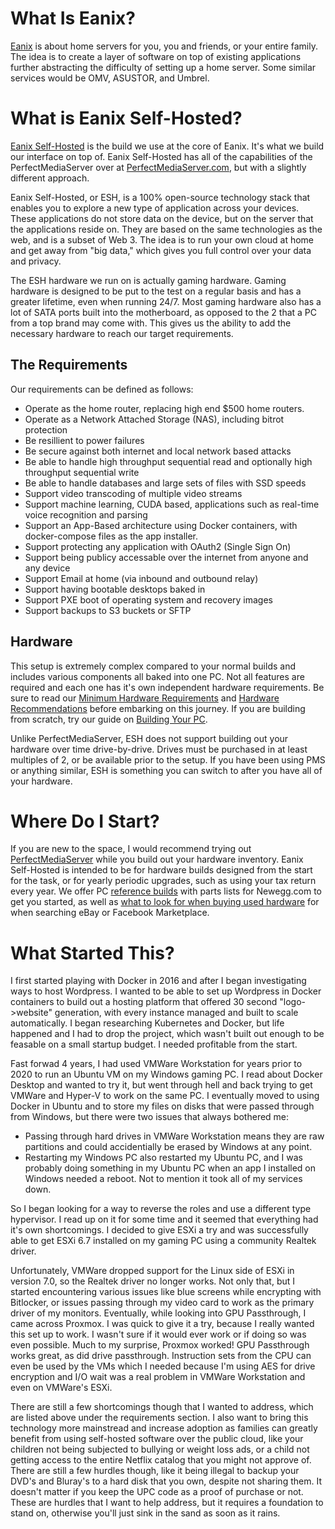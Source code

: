 # What Is Eanix?
[Eanix](https://eanix.net) is about home servers for you, you and friends, or your entire family. The idea is to create a layer of software on top of existing applications further abstracting the difficulty of setting up a home server. Some similar services would be OMV, ASUSTOR, and Umbrel.

# What is Eanix Self-Hosted?
[Eanix Self-Hosted](https://build.eanix.net/) is the build we use at the core of Eanix. It's what we build our interface on top of. Eanix Self-Hosted has all of the capabilities of the PerfectMediaServer over at [PerfectMediaServer.com](https://perfectmediaserver.com/), but with a slightly different approach.

Eanix Self-Hosted, or ESH, is a 100% open-source technology stack that enables you to explore a new type of application across your devices. These applications do not store data on the device, but on the server that the applications reside on. They are based on the same technologies as the web, and is a subset of Web 3. The idea is to run your own cloud at home and get away from "big data," which gives you full control over your data and privacy.

The ESH hardware we run on is actually gaming hardware. Gaming hardware is designed to be put to the test on a regular basis and has a greater lifetime, even when running 24/7. Most gaming hardware also has a lot of SATA ports built into the motherboard, as opposed to the 2 that a PC from a top brand may come with. This gives us the ability to add the necessary hardware to reach our target requirements. 
## The Requirements
Our requirements can be defined as follows:
- Operate as the home router, replacing high end $500 home routers.
- Operate as a Network Attached Storage (NAS), including bitrot protection
- Be resillient to power failures
- Be secure against both internet and local network based attacks
- Be able to handle high throughput sequential read and optionally high throughput sequential write
- Be able to handle databases and large sets of files with SSD speeds
- Support video transcoding of multiple video streams
- Support machine learning, CUDA based, applications such as real-time voice recognition and parsing
- Support an App-Based architecture using Docker containers, with docker-compose files as the app installer.
- Support protecting any application with OAuth2 (Single Sign On)
- Support being publicy accessable over the internet from anyone and any device
- Support Email at home (via inbound and outbound relay)
- Support having bootable desktops baked in
- Support PXE boot of operating system and recovery images
- Support backups to S3 buckets or SFTP

## Hardware

This setup is extremely complex compared to your normal builds and includes various components all baked into one PC. Not all features are required and each one has it's own independent hardware requirements. Be sure to read our [Minimum Hardware Requirements](https://build.eanix.net/minimum-requirements/) and [Hardware Recommendations](https://build.eanix.net/hardware-recommendations/) before embarking on this journey. If you are building from scratch, try our guide on [Building Your PC](https://build.eanix.net/building-your-pc/).

Unlike PerfectMediaServer, ESH does not support building out your hardware over time drive-by-drive. Drives must be purchased in at least multiples of 2, or be available prior to the setup. If you have been using PMS or anything similar, ESH is something you can switch to after you have all of your hardware.

# Where Do I Start?
If you are new to the space, I would recommend trying out [PerfectMediaServer](https://perfectmediaserver.com) while you build out your hardware inventory. Eanix Self-Hosted is intended to be for hardware builds designed from the start for the task, or for yearly periodic upgrades, such as using your tax return every year. We offer PC [reference builds](https://build.eanix.net/reference-builds/) with parts lists for Newegg.com to get you started, as well as [what to look for when buying used hardware](https://build.eanix.net/buying-used-hardware/) for when searching eBay or Facebook Marketplace. 

# What Started This?
I first started playing with Docker in 2016 and after I began investigating ways to host Wordpress. I wanted to be able to set up Wordpress in Docker containers to build out a hosting platform that offered 30 second "logo->website" generation, with every instance managed and built to scale automatically. I began researching Kubernetes and Docker, but life happened and I had to drop the project, which wasn't built out enough to be feasable on a small startup budget. I needed profitable from the start.

Fast forwad 4 years, I had used VMWare Workstation for years prior to 2020 to run an Ubuntu VM on my Windows gaming PC. I read about Docker Desktop and wanted to try it, but went through hell and back trying to get VMWare and Hyper-V to work on the same PC. I eventually moved to using Docker in Ubuntu and to store my files on disks that were passed through from Windows, but there were two issues that always bothered me:
- Passing through hard drives in VMWare Workstation means they are raw partitions and could accidentially be erased by Windows at any point.
- Restarting my Windows PC also restarted my Ubuntu PC, and I was probably doing something in my Ubuntu PC when an app I installed on Windows needed a reboot. Not to mention it took all of my services down.

So I began looking for a way to reverse the roles and use a different type hypervisor. I read up on it for some time and it seemed that everything had it's own shortcomings. I decided to give ESXi a try and was successfully able to get ESXi 6.7 installed on my gaming PC using a community Realtek driver. 

Unfortunately, VMWare dropped support for the Linux side of ESXi in version 7.0, so the Realtek driver no longer works. Not only that, but I started encountering various issues like blue screens while encrypting with Bitlocker, or issues passing through my video card to work as the primary driver of my monitors. Eventually, while looking into GPU Passthrough, I came across Proxmox. I was quick to give it a try, because I really wanted this set up to work. I wasn't sure if it would ever work or if doing so was even possible. Much to my surprise, Proxmox worked! GPU Passthrough works great, as did drive passthrough. Instruction sets from the CPU can even be used by the VMs which I needed because I'm using AES for drive encryption and I/O wait was a real problem in VMWare Workstation and even on VMWare's ESXi. 

There are still a few shortcomings though that I wanted to address, which are listed above under the requirements section. I also want to bring this technology more mainstread and increase adoption as families can greatly benefit from using self-hosted software over the public cloud, like your children not being subjected to bullying or weight loss ads, or a child not getting access to the entire Netflix catalog that you might not approve of. There are still a few hurdles though, like it being illegal to backup your DVD's and Bluray's to a hard disk that you own, despite not sharing them. It doesn't matter if you keep the UPC code as a proof of purchase or not. These are hurdles that I want to help address, but it requires a foundation to stand on, otherwise you'll just sink in the sand as soon as it rains.
